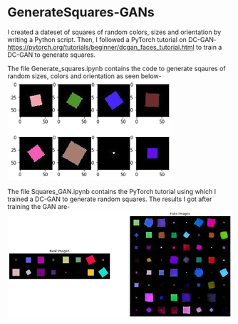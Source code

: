 # GenerateSquares-GANs
I created a dateset of squares of random colors, sizes and orientation by writing a Python script. Then, I followed a PyTorch tutorial on DC-GAN- https://pytorch.org/tutorials/beginner/dcgan_faces_tutorial.html to train a DC-GAN to generate squares.

The file Generate_squares.ipynb contains the code to generate sqaures of random sizes, colors and orientation as seen below-
![](images/generate_squares.png)

The file Squares_GAN.ipynb contains the PyTorch tutorial using which I trained a DC-GAN to generate random squares. The results I got after training the GAN are-
![](images/GANs.png)

